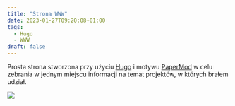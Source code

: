 ```yaml
---
title: "Strona WWW"
date: 2023-01-27T09:20:08+01:00
tags:
  - Hugo
  - WWW
draft: false
---
```


Prosta strona stworzona przy użyciu [Hugo](https://gohugo.io/)  i motywu [PaperMod](https://themes.gohugo.io/themes/hugo-papermod/) w celu zebrania w jednym miejscu informacji na temat projektów, w których brałem udział.

![](/images/2023-thumbs/01.strona_www.png)